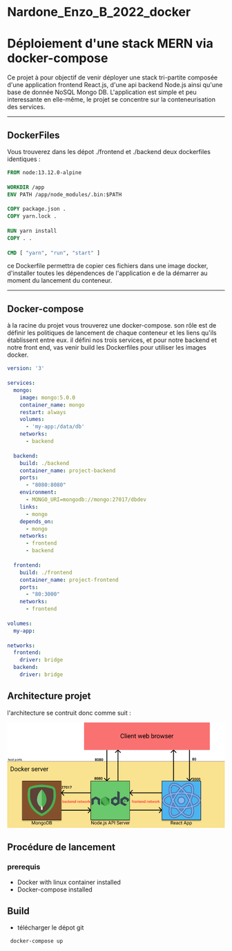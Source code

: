 # Nardone_Enzo_B_2022_docker

# Déploiement d'une stack MERN via docker-compose

Ce projet à pour objectif de venir déployer une stack tri-partite composée d'une application frontend React.js, d'une api backend Node.js ainsi qu'une base de donnée NoSQL Mongo DB.
L'application est simple et peu interessante en elle-même, le projet se concentre sur la conteneurisation des services.

---

## DockerFiles

Vous trouverez dans les dépot ./frontend et ./backend deux dockerfiles identiques :

``` Dockerfile
FROM node:13.12.0-alpine

WORKDIR /app
ENV PATH /app/node_modules/.bin:$PATH

COPY package.json .
COPY yarn.lock .

RUN yarn install
COPY . .

CMD [ "yarn", "run", "start" ] 
```

ce Dockerfile permettra de copier ces fichiers dans une image docker, d'installer toutes les dépendences de l'application e de la démarrer au moment du lancement du conteneur.

---

## Docker-compose

à la racine du projet vous trouverez une docker-compose. son rôle est de définir les politiques de lancement de chaque conteneur et les liens qu'ils établissent entre eux.
il défini nos trois services, et pour notre backend et notre front end, vas venir build les Dockerfiles pour utiliser les images docker.

```yml
version: '3'

services:
  mongo:
    image: mongo:5.0.0
    container_name: mongo
    restart: always
    volumes: 
      - 'my-app:/data/db'
    networks:
      - backend

  backend:
    build: ./backend
    container_name: project-backend
    ports:
      - "8080:8080"
    environment:
      - MONGO_URI=mongodb://mongo:27017/dbdev
    links:
      - mongo
    depends_on:
      - mongo
    networks:
      - frontend
      - backend

  frontend:
    build: ./frontend
    container_name: project-frontend
    ports:
      - "80:3000"
    networks:
      - frontend

volumes:
  my-app:

networks:
  frontend:
    driver: bridge
  backend:
    driver: bridge
```

## Architecture projet

l'architecture se contruit donc comme suit :

![Alt text](./project_achitecture.png "a title")


## Procédure de lancement

### prerequis

- Docker with linux container installed
- Docker-compose installed

## Build

 - télécharger le dépot git
```
 docker-compose up
```
